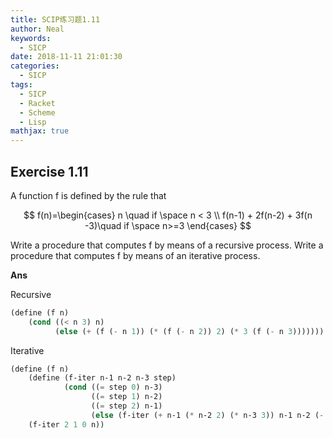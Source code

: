 ```yaml
---
title: SCIP练习题1.11
author: Neal
keywords:
  - SICP
date: 2018-11-11 21:01:30
categories:
  - SICP
tags:
  - SICP
  - Racket
  - Scheme
  - Lisp
mathjax: true
---
```


## Exercise 1.11

A function f is defined by the rule that

$$
f(n)=\begin{cases}
    n \quad if \space n < 3 \\
    f(n-1) + 2f(n-2) + 3f(n -3)\quad if \space n>=3
    \end{cases}
$$

Write a procedure that computes f by means of a recursive process. Write a procedure that computes f by means of an iterative process.

**Ans**

Recursive

```scheme
(define (f n)
    (cond ((< n 3) n)
          (else (+ (f (- n 1)) (* (f (- n 2)) 2) (* 3 (f (- n 3)))))))
```

Iterative

```scheme
(define (f n)
    (define (f-iter n-1 n-2 n-3 step)
            (cond ((= step 0) n-3)
                  ((= step 1) n-2)
                  ((= step 2) n-1)
                  (else (f-iter (+ n-1 (* n-2 2) (* n-3 3)) n-1 n-2 (- step 1)))))
    (f-iter 2 1 0 n))
```

